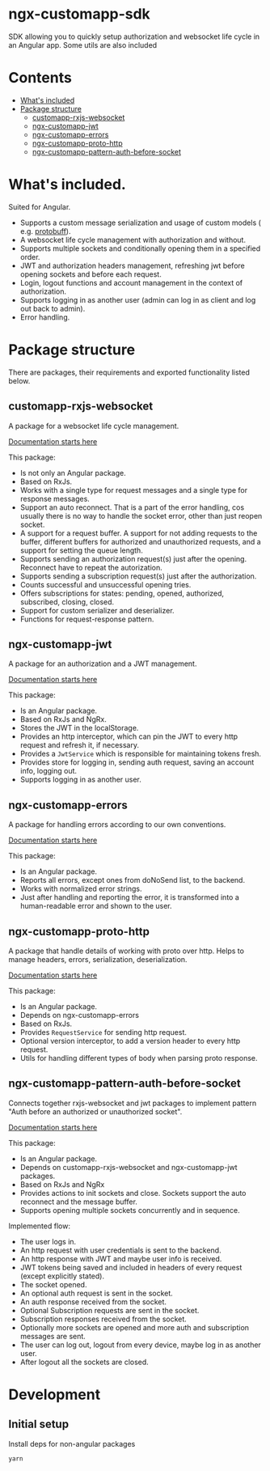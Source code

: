 # ngx-customapp-sdk

SDK allowing you to quickly setup authorization and websocket life cycle in an Angular app. Some utils are also included

# Contents

- [What's included](#whats-included)
- [Package structure](#package-structure)
    * [customapp-rxjs-websocket](#customapp-rxjs-websocket)
    * [ngx-customapp-jwt](#ngx-customapp-jwt)
    * [ngx-customapp-errors](#ngx-customapp-errors)
    * [ngx-customapp-proto-http](#ngx-customapp-proto-http)
    * [ngx-customapp-pattern-auth-before-socket](#ngx-customapp-pattern-auth-before-socket)

# What's included.

Suited for Angular.

- Supports a custom message serialization and usage of custom models (
  e.g. [protobuff](https://www.npmjs.com/package/typedoc-ngx-theme)).
- A websocket life cycle management with authorization and without.
- Supports multiple sockets and conditionally opening them in a specified order.
- JWT and authorization headers management, refreshing jwt before opening sockets and before each request.
- Login, logout functions and account management in the context of authorization.
- Supports logging in as another user (admin can log in as client and log out back to admin).
- Error handling.

# Package structure

There are packages, their requirements and exported functionality listed below.

## customapp-rxjs-websocket

A package for a websocket life cycle management.

[Documentation starts here](https://custom-app.github.io/ngx-customapp-sdk/interfaces/packages_rxjs_websocket_src.WebSocketControllerConfig.html)

This package:

- Is not only an Angular package.
- Based on RxJs.
- Works with a single type for request messages and a single type for response messages.
- Support an auto reconnect. That is a part of the error handling, cos usually there is no way to handle the socket
  error, other than just reopen socket.
- A support for a request buffer. A support for not adding requests to the buffer, different buffers for authorized and
  unauthorized requests, and a support for setting the queue length.
- Supports sending an authorization request(s) just after the opening. Reconnect have to repeat the autorization.
- Supports sending a subscription request(s) just after the authorization.
- Counts successful and unsuccessful opening tries.
- Offers subscriptions for states: pending, opened, authorized, subscribed, closing, closed.
- Support for custom serializer and deserializer.
- Functions for request-response pattern.

## ngx-customapp-jwt

A package for an authorization and a JWT management.

[Documentation starts here](https://custom-app.github.io/ngx-customapp-sdk/interfaces/angular_packages_projects_ngx_customapp_jwt_src_public_api.JwtConfig.html)

This package:

- Is an Angular package.
- Based on RxJs and NgRx.
- Stores the JWT in the localStorage.
- Provides an http interceptor, which can pin the JWT to every http request and refresh it, if necessary.
- Provides a `JwtService` which is responsible for maintaining tokens fresh.
- Provides store for logging in, sending auth request, saving an account info, logging out.
- Supports logging in as another user.

## ngx-customapp-errors

A package for handling errors according to our own conventions.

[Documentation starts here](https://custom-app.github.io/ngx-customapp-sdk/interfaces/angular_packages_projects_ngx_customapp_errors_src_public_api.ErrorsConfig.html)

This package:

- Is an Angular package.
- Reports all errors, except ones from doNoSend list, to the backend.
- Works with normalized error strings.
- Just after handling and reporting the error, it is transformed into a human-readable error and shown to the user.

## ngx-customapp-proto-http

A package that handle details of working with proto over http. Helps to manage headers, errors, serialization,
deserialization.

[Documentation starts here](https://custom-app.github.io/ngx-customapp-sdk/interfaces/angular_packages_projects_ngx_customapp_proto_http_src_public_api.ProtoHttpConfig.html)

This package:

- Is an Angular package.
- Depends on ngx-customapp-errors
- Based on RxJs.
- Provides `RequestService` for sending http request.
- Optional version interceptor, to add a version header to every http request.
- Utils for handling different types of body when parsing proto response.

## ngx-customapp-pattern-auth-before-socket

Connects together rxjs-websocket and jwt packages to implement pattern "Auth before an authorized or unauthorized
socket".

[Documentation starts here](https://custom-app.github.io/ngx-customapp-sdk/interfaces/angular_packages_projects_ngx_customapp_pattern_auth_before_socket_src_public_api.WebSocketChain.html)

This package:

- Is an Angular package.
- Depends on customapp-rxjs-websocket and ngx-customapp-jwt packages.
- Based on RxJs and NgRx
- Provides actions to init sockets and close. Sockets support the auto reconnect and the message buffer.
- Supports opening multiple sockets concurrently and in sequence.

Implemented flow:

- The user logs in.
- An http request with user credentials is sent to the backend.
- An http response with JWT and maybe user info is received.
- JWT tokens being saved and included in headers of every request (except explicitly stated).
- The socket opened.
- An optional auth request is sent in the socket.
- An auth response received from the socket.
- Optional Subscription requests are sent in the socket.
- Subscription responses received from the socket.
- Optionally more sockets are opened and more auth and subscription messages are sent.
- The user can log out, logout from every device, maybe log in as another user.
- After logout all the sockets are closed.

# Development

## Initial setup

Install deps for non-angular packages

```bash
yarn
```


